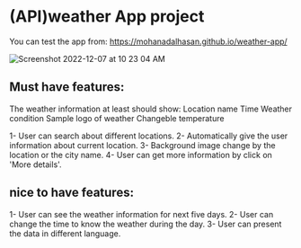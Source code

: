# (API)weather App project

You can test the app from: https://mohanadalhasan.github.io/weather-app/

![Screenshot 2022-12-07 at 10 23 04 AM](https://user-images.githubusercontent.com/104508648/206183498-040589b4-d7b7-4ff5-abfd-7a7246eef987.png)


## Must have features:
 
 The weather information at least should show:
 Location name
 Time
 Weather condition
 Sample logo of weather
 Changeble temperature

 1- User can search about different locations.
 2- Automatically give the user information about current location.
 3- Background image change by the location or the city name.
4- User can get more information by click on 'More details'.
## nice to have features:

 1- User can see the weather information for next five days.
 2- User can change the time to know the weather during the day.
 3- User can present the data in different language.
